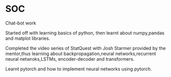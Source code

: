 # SOC
Chat-bot work 

Started off with learning basics of python, then learnt about numpy,pandas and matplot libraries.

Completed the video series of StatQuest with Josh Starmer provided by the mentor,thus learning about backpropagation,neural networks,recurrent neural netwroks,LSTMs,
encoder-decoder and transformers.

Learnt pytorch and how to implement neural networks using pytorch.
